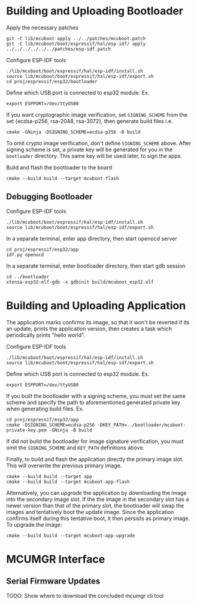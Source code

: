 # Building and Uploading Bootloader
Apply the necessary patches
```
git -C lib/mcuboot apply ../../patches/mcuboot.patch
git -C lib/mcuboot/boot/espressif/hal/esp-idf/ apply ../../../../../../patches/esp-idf.patch
```

Configure ESP-IDF tools
```console
./lib/mcuboot/boot/espressif/hal/esp-idf/install.sh
source lib/mcuboot/boot/espressif/hal/esp-idf/export.sh
cd proj/espressif/esp32/bootloader
```

Define which USB port is connected to esp32 module. Ex.
```console
export ESPPORT=/dev/ttyUSB0
```

If you want cryptographic image verification, set `SIGNING_SCHEME` from the set {ecdsa-p256, rsa-2048, rsa-3072}, then generate build files i.e.
```console
cmake -GNinja -DSIGNING_SCHEME=ecdsa-p256 -B build
```
To omit crypto image verification, don't define `SIGNING_SCHEME` above. After signing scheme is set, a private key will be generated for you in the `bootloader` directory. This same key will be used later, to sign the apps.

Build and flash the bootloader to the board
```console
cmake --build build --target mcuboot-flash
```

## Debugging Bootloader
Configure ESP-IDF tools
```console
./lib/mcuboot/boot/espressif/hal/esp-idf/install.sh
source lib/mcuboot/boot/espressif/hal/esp-idf/export.sh
```

In a separate terminal, enter app directory, then start openocd server
```console
cd proj/espressif/esp32/app
idf.py openocd
```

In a separate terminal, enter bootloader directory, then start gdb session
```console
cd ../bootloader
xtensa-esp32-elf-gdb -x gdbinit build/mcuboot_esp32.elf
```

# Building and Uploading Application
The application marks confirms its image, so that it won't be reverted if its an update, prints the application version, then creates a task which periodically prints "hello world".

Configure ESP-IDF tools
```console
./lib/mcuboot/boot/espressif/hal/esp-idf/install.sh
source lib/mcuboot/boot/espressif/hal/esp-idf/export.sh
```

Define which USB port is connected to esp32 module. Ex.
```console
export ESPPORT=/dev/ttyUSB0
```

If you built the bootloader with a signing scheme, you must set the same scheme and specify the path to aforementioned generated private key when generating build files. Ex.
```console
cd proj/espressif/esp32/app
cmake -DSIGNING_SCHEME=ecdsa-p256 -DKEY_PATH=../bootloader/mcuboot-private-key.pem -GNinja -B build
```
If did not build the bootloader for image signature verification, you must omit the `SIGNING_SCHEME` and `KEY_PATH` definitions above.

Finally, to build and flash the application directly the primary image slot. This will overwrite the previous primary image.
```
cmake --build build --target app
cmake --build build --target mcuboot-app-flash
```

Alternatively, you can _upgrade_ the application by downloading the image into the secondary image slot. If the the image in the secondary slot has a newer version than that of the primary slot, the bootloader will swap the images and tentatively boot the update image. Since the application confirms itself during this tentative boot, it then persists as primary image. To upgrade the image:
```
cmake --build build --target mcuboot-app-upgrade
```

# MCUMGR Interface

## Serial Firmware Updates
TODO: Show where to download the concluded mcumgr cli tool 
